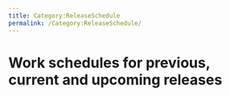 ```yaml
---
title: Category:ReleaseSchedule
permalink: /Category:ReleaseSchedule/
---
```


Work schedules for previous, current and upcoming releases
==========================================================